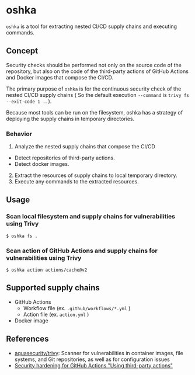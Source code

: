 # oshka

`oshka` is a tool for extracting nested CI/CD supply chains and executing commands.

## Concept

Security checks should be performed not only on the source code of the repository, but also on the code of the third-party actions of GitHub Actions and Docker images that compose the CI/CD.

The primary purpose of `oshka` is for the continuous security check of the nested CI/CD supply chains ( So the default execution `--command` is `trivy fs --exit-code 1 .`. ).

Because most tools can be run on the filesystem, oshka has a strategy of deploying the supply chains in temporary directories.

### Behavior

1. Analyze the nested supply chains that compose the CI/CD
  - Detect repositories of third-party actions.
  - Detect docker images.
2. Extract the resources of supply chains to local temporary directory.
2. Execute any commands to the extracted resources.

## Usage

### Scan local filesystem and supply chains for vulnerabilities using Trivy

``` console
$ oshka fs .
```

### Scan action of GitHub Actions and supply chains for vulnerabilities using Trivy

``` console
$ oshka action actions/cache@v2
```

## Supported supply chains

- GitHub Actions
  - Workflow file (ex. `.github/workflows/*.yml` )
  - Action file (ex. `action.yml` )
- Docker image

## References

- [aquasecurity/trivy](https://github.com/aquasecurity/trivy): Scanner for vulnerabilities in container images, file systems, and Git repositories, as well as for configuration issues
- [Security hardening for GitHub Actions "Using third-party actions"](https://docs.github.com/en/actions/learn-github-actions/security-hardening-for-github-actions#using-third-party-actions)
